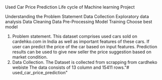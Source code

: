 Used Car Price Prediction
Life cycle of Machine learning Project

Understanding the Problem Statement
Data Collection
Exploratory data analysis
Data Cleaning
Data Pre-Processing
Model Training
Choose best model
1) Problem statement.
This dataset comprises used cars sold on cardehko.com in India as well as important features of these cars.
If user can predict the price of the car based on input features.
Prediction results can be used to give new seller the price suggestion based on market condition.
2) Data Collection.
The Dataset is collected from scrapping from cardheko webiste
The data consists of 13 column and 15411 rows."# used_car_price_prediction" 
